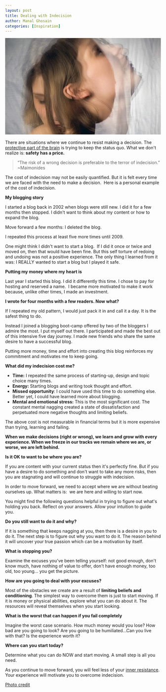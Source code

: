 ```yaml
---
layout: post
title: Dealing with Indecision
author: Manal Ghosain
categories: [Inspiration]
---
```


![Indecision](/images/indecision.jpg)

There are situations where we continue to resist making a decision. The [protective part of the brain](http://sethgodin.typepad.com/seths_blog/2010/01/quieting-the-lizard-brain.html) is trying to keep the status quo. What we don't realize is: **safety has a price.**

> “The risk of a wrong decision is preferable to the terror of indecision.” ~Maimonides

The cost of indecision may not be easily quantified. But it is felt every time we are faced with the need to make a decision.  Here is a personal example of the cost of indecision. 

**My blogging story** 

I started a blog back in 2002 when blogs were still new. I did it for a few months then stopped. I didn't want to think about my content or how to expand the blog. 

Move forward a few months: I deleted the blog. 

I repeated this process at least five more times until 2009. 

One might think I didn't want to start a blog.  If I did it once or twice and moved on, then that would have been fine. But this self torture of redoing and undoing was not a positive experience. The only thing I learned from it was: I REALLY wanted to start a blog but I played it safe. 

**Putting my money where my heart is**

Last year I started this blog. I did it differently this time. I chose to pay for hosting and reserved a name.  I became more motivated to make it work because, unlike other times, I made an investment. 

**I wrote for four months with a few readers. Now what?**

If I repeated my old pattern, I would just pack it in and call it a day. It is the safest thing to do. 

Instead I joined a blogging boot-camp offered by two of the bloggers I admire the most. I put myself out there. I participated and made the best out of this intensive five day journey. I made new friends who share the same desire to have a successful blog. 

Putting more money, time and effort into creating this blog reinforces my commitment and motivates me to keep going. 

**What did my indecision cost me?**

  * **Time:** I repeated the same process of starting-up, design and topic choice many times.
  * **Energy:** Starting blogs and writing took thought and effort.
  * **Missed opportunity**: I could have used this time to do something else. Better yet, I could have learned more about blogging.
  * **Mental and emotional stress:** This is the most significant cost. The constant mental nagging created a state of dissatisfaction and perpetuated more negative thoughts and limiting beliefs.

The above cost is not measurable in financial terms but it is more expensive than trying, learning and failing. 

**When we make decisions (right or wrong), we learn and grow with every experience. When we freeze in our tracks we remain where we are, or worse, we are left behind.**

**Is it OK to want to be where you are?**

If you are content with your current status then it's perfectly fine. But if you have a desire to do something and don't want to take any more risks, then you are stagnating and will continue to struggle with indecision. 

In order to move forward, we need to accept where we are without beating ourselves up. What matters is:  we are here and willing to start now. 

You might find the following questions helpful in trying to figure out what's holding you back. Reflect on your answers. Allow your intuition to guide you. 

**Do you still want to do it and why?**

If it is something that keeps nagging at you, then there is a desire in you to do it. The next step is to figure out why you want to do it. The reason behind it will uncover your true passion which can be a motivation by itself. 

**What is stopping you?**

Examine the excuses you've been telling yourself: not good enough, don't know much, have nothing of value to offer, don't have enough money, too old, too young... you get the picture. 

**How are you going to deal with your excuses?**

Most of the obstacles we create are a result of **limiting beliefs and conditioning**. The simplest way to overcome them is just to start moving. If it is money or physical abilities, explore what you can do about it. The resources will reveal themselves when you start looking. 

**What is the worst that can happen if you fail completely** 

Imagine the worst case scenario. How much money would you lose? How bad are you going to look? Are you going to be humiliated...Can you live with that? Is the experience worth it? 

**Where can you start today?** 

Determine what you can do NOW and start moving. A small step is all you need. 

As you continue to move forward, you will feel less of your [inner resistance](http://zenhabits.net/the-reason-you%E2%80%99re-stuck/). Your experience will motivate you to overcome indecision.

[Photo credit](https://www.flickr.com/photos/thesoupboy/2322886780/)